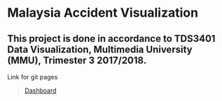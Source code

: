 # Malaysia Accident Visualization

## This project is done in accordance to TDS3401 Data Visualization, Multimedia University (MMU), Trimester 3 2017/2018.

Link for git pages

> [Dashboard](https://jackwong95.github.io/Malaysia-Accident-Visaulization-D3/)

